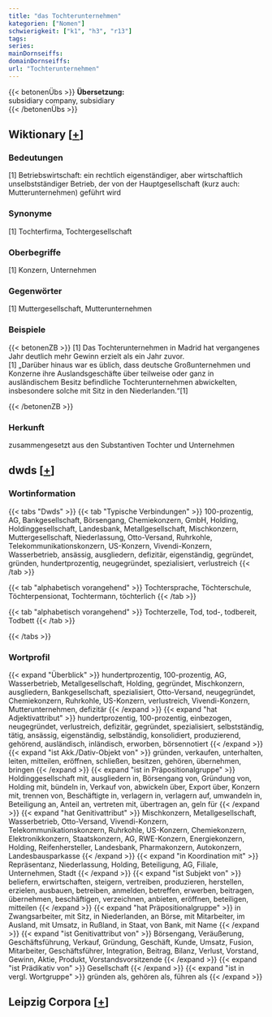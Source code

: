 ```yaml
---
title: "das Tochterunternehmen"
kategorien: ["Nomen"]
schwierigkeit: ["k1", "h3", "r13"]
tags:
series:
mainDornseiffs:
domainDornseiffs:
url: "Tochterunternehmen"
---
```


{{< betonenÜbs >}}
**Übersetzung:**  
subsidiary company, subsidiary  
{{< /betonenÜbs >}}

## Wiktionary [[+](https://de.wiktionary.org/wiki/Tochterunternehmen)]

### Bedeutungen
[1] Betriebswirtschaft: ein rechtlich eigenständiger, aber wirtschaftlich unselbstständiger Betrieb, der von der Hauptgesellschaft (kurz auch: Mutterunternehmen) geführt wird  

### Synonyme
[1] Tochterfirma, Tochtergesellschaft  

### Oberbegriffe
[1] Konzern, Unternehmen  

### Gegenwörter
[1] Muttergesellschaft, Mutterunternehmen  

### Beispiele
{{< betonenZB >}}
[1] Das Tochterunternehmen in Madrid hat vergangenes Jahr deutlich mehr Gewinn erzielt als ein Jahr zuvor.  
[1] „Darüber hinaus war es üblich, dass deutsche Großunternehmen und Konzerne ihre Auslandsgeschäfte über teilweise oder ganz in ausländischem Besitz befindliche Tochterunternehmen abwickelten, insbesondere solche mit Sitz in den Niederlanden.“[1]  

{{< /betonenZB >}}
### Herkunft
zusammengesetzt aus den Substantiven Tochter und Unternehmen  



## dwds [[+](https://www.dwds.de/wb/Tochterunternehmen)]

### Wortinformation
{{< tabs "Dwds" >}}
{{< tab "Typische Verbindungen" >}}
100-prozentig, AG, Bankgesellschaft, Börsengang, Chemiekonzern, GmbH, Holding, Holdinggesellschaft, Landesbank, Metallgesellschaft, Mischkonzern, Muttergesellschaft, Niederlassung, Otto-Versand, Ruhrkohle, Telekommunikationskonzern, US-Konzern, Vivendi-Konzern, Wasserbetrieb, ansässig, ausgliedern, defizitär, eigenständig, gegründet, gründen, hundertprozentig, neugegründet, spezialisiert, verlustreich
{{< /tab >}}

{{< tab "alphabetisch vorangehend" >}}
Tochtersprache, Töchterschule, Töchterpensionat, Tochtermann, töchterlich
{{< /tab >}}

{{< tab "alphabetisch vorangehend" >}}
Tochterzelle, Tod, tod-, todbereit, Todbett
{{< /tab >}}

{{< /tabs >}}

### Wortprofil
{{< expand "Überblick" >}} hundertprozentig, 100-prozentig, AG, Wasserbetrieb, Metallgesellschaft, Holding, gegründet, Mischkonzern, ausgliedern, Bankgesellschaft, spezialisiert, Otto-Versand, neugegründet, Chemiekonzern, Ruhrkohle, US-Konzern, verlustreich, Vivendi-Konzern, Mutterunternehmen, defizitär {{< /expand >}}
{{< expand "hat Adjektivattribut" >}} hundertprozentig, 100-prozentig, einbezogen, neugegründet, verlustreich, defizitär, gegründet, spezialisiert, selbstständig, tätig, ansässig, eigenständig, selbständig, konsolidiert, produzierend, gehörend, ausländisch, inländisch, erworben, börsennotiert {{< /expand >}}
{{< expand "ist Akk./Dativ-Objekt von" >}} gründen, verkaufen, unterhalten, leiten, mitteilen, eröffnen, schließen, besitzen, gehören, übernehmen, bringen {{< /expand >}}
{{< expand "ist in Präpositionalgruppe" >}} Holdinggesellschaft mit, ausgliedern in, Börsengang von, Gründung von, Holding mit, bündeln in, Verkauf von, abwickeln über, Export über, Konzern mit, trennen von, Beschäftigte in, verlagern in, verlagern auf, umwandeln in, Beteiligung an, Anteil an, vertreten mit, übertragen an, geln für {{< /expand >}}
{{< expand "hat Genitivattribut" >}} Mischkonzern, Metallgesellschaft, Wasserbetrieb, Otto-Versand, Vivendi-Konzern, Telekommunikationskonzern, Ruhrkohle, US-Konzern, Chemiekonzern, Elektronikkonzern, Staatskonzern, AG, RWE-Konzern, Energiekonzern, Holding, Reifenhersteller, Landesbank, Pharmakonzern, Autokonzern, Landesbausparkasse {{< /expand >}}
{{< expand "in Koordination mit" >}} Repräsentanz, Niederlassung, Holding, Beteiligung, AG, Filiale, Unternehmen, Stadt {{< /expand >}}
{{< expand "ist Subjekt von" >}} beliefern, erwirtschaften, steigern, vertreiben, produzieren, herstellen, erzielen, ausbauen, betreiben, anmelden, betreffen, erwerben, beitragen, übernehmen, beschäftigen, verzeichnen, anbieten, eröffnen, beteiligen, mitteilen {{< /expand >}}
{{< expand "hat Präpositionalgruppe" >}} in Zwangsarbeiter, mit Sitz, in Niederlanden, an Börse, mit Mitarbeiter, im Ausland, mit Umsatz, in Rußland, in Staat, von Bank, mit Name {{< /expand >}}
{{< expand "ist Genitivattribut von" >}} Börsengang, Veräußerung, Geschäftsführung, Verkauf, Gründung, Geschäft, Kunde, Umsatz, Fusion, Mitarbeiter, Geschäftsführer, Integration, Beitrag, Bilanz, Verlust, Vorstand, Gewinn, Aktie, Produkt, Vorstandsvorsitzende {{< /expand >}}
{{< expand "ist Prädikativ von" >}} Gesellschaft {{< /expand >}}
{{< expand "ist in vergl. Wortgruppe" >}} gründen als, gehören als, führen als {{< /expand >}}

## Leipzig Corpora [[+](https://corpora.uni-leipzig.de/en/res?word=Tochterunternehmen&corpusId=deu_newscrawl-public_2018)]

